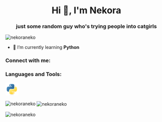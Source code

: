 <h1 align="center">Hi 👋, I'm Nekora</h1>
<h3 align="center">just some random guy who's trying people into catgirls</h3>

<p align="left"> <img src="https://komarev.com/ghpvc/?username=nekoraneko&label=Profile%20views&color=0e75b6&style=flat" alt="nekoraneko" /> </p>

- 🌱 I’m currently learning **Python**

<h3 align="left">Connect with me:</h3>
<p align="left">
</p>

<h3 align="left">Languages and Tools:</h3>
<p align="left"> <a href="https://www.python.org" target="_blank" rel="noreferrer"> <img src="https://raw.githubusercontent.com/devicons/devicon/master/icons/python/python-original.svg" alt="python" width="40" height="40"/> </a> </p>

<p><img align="left" src="https://github-readme-stats.vercel.app/api/top-langs?username=nekoraneko&show_icons=true&locale=en&layout=compact" alt="nekoraneko" /></p>

<p>&nbsp;<img align="center" src="https://github-readme-stats.vercel.app/api?username=nekoraneko&show_icons=true&locale=en" alt="nekoraneko" /></p>

<p><img align="center" src="https://github-readme-streak-stats.herokuapp.com/?user=nekoraneko&" alt="nekoraneko" /></p>
